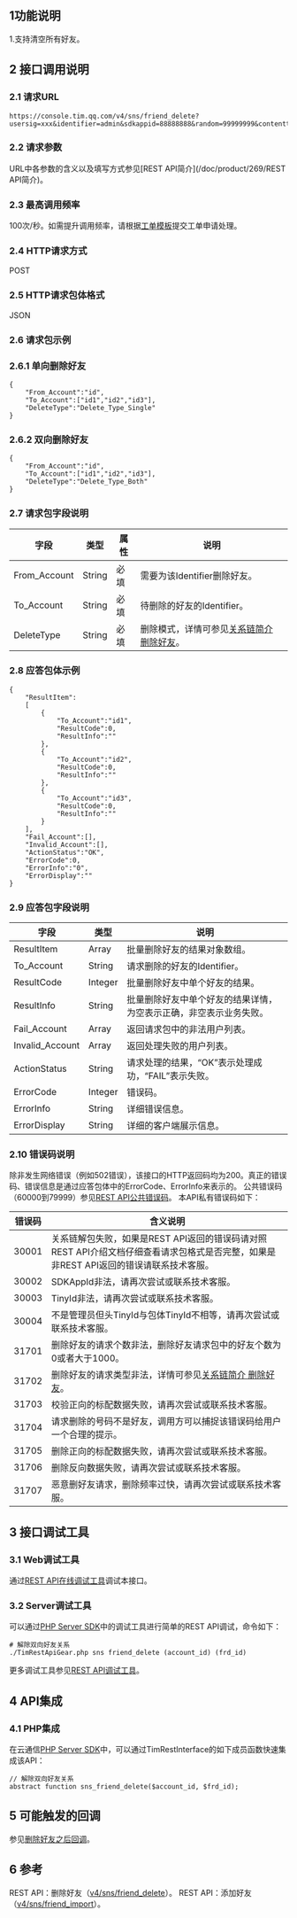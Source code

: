 ## 1功能说明 

1.支持清空所有好友。
 
## 2 接口调用说明 

### 2.1 请求URL 
```
https://console.tim.qq.com/v4/sns/friend_delete?usersig=xxx&identifier=admin&sdkappid=88888888&random=99999999&contenttype=json
```
### 2.2 请求参数 

URL中各参数的含义以及填写方式参见[REST API简介](/doc/product/269/REST API简介)。 

### 2.3 最高调用频率 

100次/秒。如需提升调用频率，请根据[工单模板](/doc/product/269/云通信配置变更需求工单#2.15-rest-api.E8.B0.83.E7.94.A8.E9.A2.91.E7.8E.87.E8.B0.83.E6.95.B4)提交工单申请处理。

### 2.4 HTTP请求方式 

POST 

### 2.5 HTTP请求包体格式 

JSON 

### 2.6 请求包示例

### 2.6.1 单向删除好友

```
{
    "From_Account":"id",
    "To_Account":["id1","id2","id3"],
    "DeleteType":"Delete_Type_Single"
}
```
### 2.6.2 双向删除好友

```
{
    "From_Account":"id",
    "To_Account":["id1","id2","id3"],
    "DeleteType":"Delete_Type_Both"
}
```

### 2.7 请求包字段说明 

| 字段 | 类型 | 属性 | 说明 |
|---------|---------|---------|---------|
| From_Account | String | 必填 | 需要为该Identifier删除好友。 |
| To_Account | String | 必填 | 待删除的好友的Identifier。  |
| DeleteType | String | 必填 | 删除模式，详情可参见[关系链简介 删除好友](http://www.qcloud.com/doc/product/269/%E5%85%B3%E7%B3%BB%E9%93%BE%E7%B3%BB%E7%BB%9F#3.4-.E5.88.A0.E9.99.A4.E5.A5.BD.E5.8F.8B)。  |

### 2.8 应答包体示例

```
{
    "ResultItem":
    [
        {
            "To_Account":"id1",
            "ResultCode":0,
            "ResultInfo":""
        },
        {
            "To_Account":"id2",
            "ResultCode":0,
            "ResultInfo":""
        },
        {
            "To_Account":"id3",
            "ResultCode":0,
            "ResultInfo":""
        }
    ],
    "Fail_Account":[],    
    "Invalid_Account":[],
    "ActionStatus":"OK",
    "ErrorCode":0,
    "ErrorInfo":"0",
    "ErrorDisplay":""
}
```

### 2.9 应答包字段说明 

| 字段 | 类型 | 说明 |
|---------|---------|---------|
| ResultItem | Array | 批量删除好友的结果对象数组。 |
| To_Account | String | 请求删除的好友的Identifier。  |
| ResultCode | Integer | 批量删除好友中单个好友的结果。  |
| ResultInfo | String | 批量删除好友中单个好友的结果详情，为空表示正确，非空表示业务失败。 |
| Fail_Account | Array | 返回请求包中的非法用户列表。 |
| Invalid_Account | Array | 返回处理失败的用户列表。  |
| ActionStatus | String | 请求处理的结果，“OK”表示处理成功，“FAIL”表示失败。 |
| ErrorCode | Integer | 错误码。  |
| ErrorInfo | String  | 详细错误信息。 |
| ErrorDisplay | String  | 详细的客户端展示信息。 |

### 2.10 错误码说明 

除非发生网络错误（例如502错误），该接口的HTTP返回码均为200。真正的错误码、错误信息是通过应答包体中的ErrorCode、ErrorInfo来表示的。 
公共错误码（60000到79999）参见[REST API公共错误码](/doc/product/269/错误码#rest-api.E5.85.AC.E5.85.B1.E9.94.99.E8.AF.AF.E7.A0.81)。 
本API私有错误码如下： 

| 错误码 | 含义说明| 
|---------|---------|
| 30001 | 关系链解包失败，如果是REST API返回的错误码请对照REST API介绍文档仔细查看请求包格式是否完整，如果是非REST API返回的错误请联系技术客服。  | 
| 30002 | SDKAppId非法，请再次尝试或联系技术客服。 | 
| 30003 | TinyId非法，请再次尝试或联系技术客服。  | 
| 30004 | 不是管理员但头TinyId与包体TinyId不相等，请再次尝试或联系技术客服。| 
| 31701 | 删除好友的请求个数非法，删除好友请求包中的好友个数为0或者大于1000。 | 
| 31702 | 删除好友的请求类型非法，详情可参见[关系链简介 删除好友](http://www.qcloud.com/doc/product/269/%E5%85%B3%E7%B3%BB%E9%93%BE%E7%B3%BB%E7%BB%9F#3.4-.E5.88.A0.E9.99.A4.E5.A5.BD.E5.8F.8B)。 | 
| 31703 | 校验正向的标配数据失败，请再次尝试或联系技术客服。 | 
| 31704 | 请求删除的号码不是好友，调用方可以捕捉该错误码给用户一个合理的提示。   | 
| 31705 |删除正向的标配数据失败，请再次尝试或联系技术客服。   | 
| 31706 | 删除反向数据失败，请再次尝试或联系技术客服。 | 
| 31707 | 恶意删好友请求，删除频率过快，请再次尝试或联系技术客服。| 

## 3 接口调试工具 

### 3.1 Web调试工具 

通过[REST API在线调试工具](http://avc.qcloud.com/wiki2.0/im/APITester/APITester.html#v4/sns/friend_delete)调试本接口。 

### 3.2 Server调试工具 

可以通过[PHP Server SDK](/doc/product/269/PHP%20Server%20SDK)中的调试工具进行简单的REST API调试，命令如下： 
```
# 解除双向好友关系
./TimRestApiGear.php sns friend_delete (account_id) (frd_id)
```
更多调试工具参见[REST API调试工具](/doc/product/269/REST%20API简介#5-rest-api.E8.B0.83.E8.AF.95.E5.B7.A5.E5.85.B7)。

## 4 API集成 

### 4.1 PHP集成 

在云通信[PHP Server SDK](/doc/product/269/PHP%20Server%20SDK#3-timrestapigear.php.E4.BD.BF.E7.94.A8.E8.AF.B4.E6.98.8E)中，可以通过TimRestInterface的如下成员函数快速集成该API： 
```
// 解除双向好友关系
abstract function sns_friend_delete($account_id, $frd_id);
```

## 5 可能触发的回调 

参见[删除好友之后回调](http://www.qcloud.com/doc/product/269/%E5%88%A0%E9%99%A4%E5%A5%BD%E5%8F%8B%E4%B9%8B%E5%90%8E%E5%9B%9E%E8%B0%83)。

## 6 参考 

REST API：删除好友（[v4/sns/friend_delete](/doc/product/269/删除好友)）。 
REST API：添加好友（[v4/sns/friend_import](/doc/product/269/添加好友)）。 

